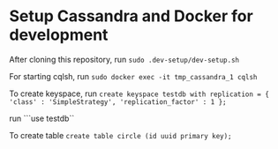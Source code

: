 # Setup Cassandra and Docker for development

After cloning this repository, run ```sudo .dev-setup/dev-setup.sh```

For starting cqlsh, run ```sudo docker exec -it tmp_cassandra_1 cqlsh```

To create keyspace, run ```create keyspace testdb with replication = { 'class' : 'SimpleStrategy', 'replication_factor' : 1 };```

run ```use testdb``

To create table ```create table circle (id uuid primary key); ```
